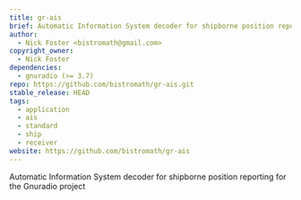 ```yaml
---
title: gr-ais
brief: Automatic Information System decoder for shipborne position reporting
author:
  - Nick Foster <bistromath@gmail.com>
copyright_owner:
  - Nick Foster
dependencies:
  - gnuradio (>= 3.7)
repo: https://github.com/bistromath/gr-ais.git
stable_release: HEAD
tags:
  - application
  - ais
  - standard
  - ship
  - receiver
website: https://github.com/bistromath/gr-ais
---
```



Automatic Information System decoder for shipborne position reporting for the
Gnuradio project

